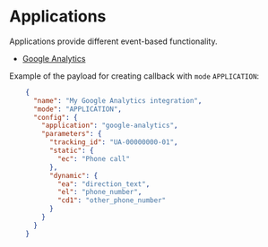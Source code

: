 # Applications

Applications provide different event-based functionality.

* [Google Analytics](./applications/google-analytics.md)

Example of the payload for creating callback with `mode` `APPLICATION`:

```json
    {
      "name": "My Google Analytics integration",
      "mode": "APPLICATION",
      "config": {
        "application": "google-analytics",
        "parameters": {
          "tracking_id": "UA-00000000-01",
          "static": {
            "ec": "Phone call"
          },
          "dynamic": {
            "ea": "direction_text",
            "el": "phone_number",
            "cd1": "other_phone_number"
          }
        }
      }
    }
```